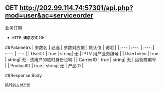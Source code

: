 ## GET http://202.99.114.74:57301/api.php?mod=user&ac=serviceorder

业务订购
- **`HTTP 请求方式`** GET

##Patametrs
| 参数名 | 必选 | 参数对应值 | 默认值 | 说明 |
| :--- | :---: | :---: | :---: | ---: |
| UserID | true |  string| 无 | IPTV 用户业务编号 |
| UserToken | true |  string| 无 | 该用户的临时身份证明 |
| CarrierID | true |  string| 无 | 运营商编号 |
| ProductID | true |  string| 无 | 产品ID |


##Response Body
```
跳转到支付页面
```